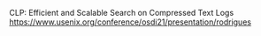 
CLP: Efficient and Scalable Search on Compressed Text Logs
https://www.usenix.org/conference/osdi21/presentation/rodrigues
